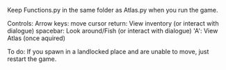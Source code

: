 Keep Functions.py in the same folder as Atlas.py when you run the game.

Controls:
Arrow keys: move cursor
return: View inventory (or interact with dialogue)
spacebar: Look around/Fish (or interact with dialogue)
'A': View Atlas (once aquired)

To do: If you spawn in a landlocked place and are unable to move, just restart the game.

